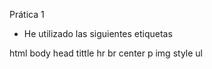 Prática 1

* He utilizado las siguientes etiquetas

html
body
head
tittle
hr
br
center
p
img
style
ul
